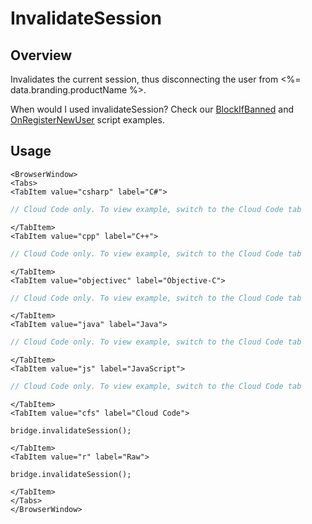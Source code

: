 # InvalidateSession
## Overview
Invalidates the current session, thus disconnecting the user from <%= data.branding.productName %>.

When would I used invalidateSession? Check our [BlockIfBanned](/learn/cloud-code-central/handy-cloud-code-scripts/example-blockifbanned-script/) and [OnRegisterNewUser](/learn/cloud-code-central/handy-cloud-code-scripts/onregisternewuser-script/) script examples.

## Usage

```mdx-code-block
<BrowserWindow>
<Tabs>
<TabItem value="csharp" label="C#">
```

```csharp
// Cloud Code only. To view example, switch to the Cloud Code tab
```

```mdx-code-block
</TabItem>
<TabItem value="cpp" label="C++">
```

```cpp
// Cloud Code only. To view example, switch to the Cloud Code tab
```

```mdx-code-block
</TabItem>
<TabItem value="objectivec" label="Objective-C">
```

```objectivec
// Cloud Code only. To view example, switch to the Cloud Code tab
```

```mdx-code-block
</TabItem>
<TabItem value="java" label="Java">
```

```java
// Cloud Code only. To view example, switch to the Cloud Code tab
```

```mdx-code-block
</TabItem>
<TabItem value="js" label="JavaScript">
```

```javascript
// Cloud Code only. To view example, switch to the Cloud Code tab
```

```mdx-code-block
</TabItem>
<TabItem value="cfs" label="Cloud Code">
```

```cfscript
bridge.invalidateSession();
```

```mdx-code-block
</TabItem>
<TabItem value="r" label="Raw">
```

```cfscript
bridge.invalidateSession();
```

```mdx-code-block
</TabItem>
</Tabs>
</BrowserWindow>
```

